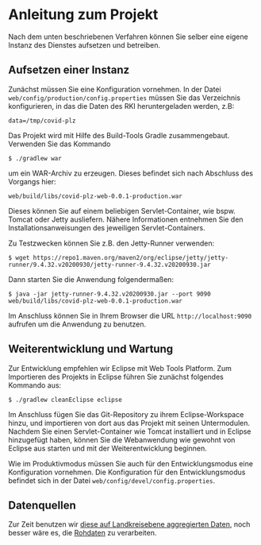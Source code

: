 # Anleitung zum Projekt

Nach dem unten beschriebenen Verfahren können Sie selber eine
eigene Instanz des Dienstes aufsetzen und betreiben.

## Aufsetzen einer Instanz

Zunächst müssen Sie eine Konfiguration vornehmen. In der Datei
`web/config/production/config.properties`
müssen Sie das Verzeichnis konfigurieren, in das die Daten des RKI
heruntergeladen werden, z.B:

    data=/tmp/covid-plz

Das Projekt wird mit Hilfe des Build-Tools Gradle zusammengebaut. Verwenden Sie
das Kommando

    $ ./gradlew war

um ein WAR-Archiv zu erzeugen. Dieses befindet sich nach Abschluss des Vorgangs
hier:

    web/build/libs/covid-plz-web-0.0.1-production.war

Dieses können Sie auf einem beliebigen Servlet-Container, wie bspw. Tomcat oder
Jetty ausliefern. Nähere Informationen entnehmen Sie den
Installationsanweisungen des jeweiligen Servlet-Containers.

Zu Testzwecken können Sie z.B. den Jetty-Runner verwenden:

    $ wget https://repo1.maven.org/maven2/org/eclipse/jetty/jetty-runner/9.4.32.v20200930/jetty-runner-9.4.32.v20200930.jar

Dann starten Sie die Anwendung folgendermaßen:

    $ java -jar jetty-runner-9.4.32.v20200930.jar --port 9090 web/build/libs/covid-plz-web-0.0.1-production.war

Im Anschluss können Sie in Ihrem Browser die URL `http://localhost:9090`
aufrufen um die Anwendung zu benutzen.

## Weiterentwicklung und Wartung

Zur Entwicklung empfehlen wir Eclipse mit Web Tools Platform. Zum Importieren
des Projekts in Eclipse führen Sie zunächst folgendes Kommando aus:

    $ ./gradlew cleanEclipse eclipse

Im Anschluss fügen Sie das Git-Repository zu ihrem Eclipse-Workspace hinzu,
und importieren von dort aus das Projekt mit seinen Untermodulen. Nachdem
Sie einen Servlet-Container wie Tomcat installiert und in Eclipse hinzugefügt haben,
können Sie die Webanwendung wie gewohnt von Eclipse aus starten und mit der
Weiterentwicklung beginnen.

Wie im Produktivmodus müssen Sie auch für den Entwicklungsmodus eine
Konfiguration vornehmen. Die Konfiguration für den Entwicklungsmodus befindet
sich in der Datei `web/config/devel/config.properties`.

## Datenquellen

Zur Zeit benutzen wir [diese auf Landkreisebene aggregierten
Daten](https://npgeo-corona-npgeo-de.hub.arcgis.com/datasets/917fc37a709542548cc3be077a786c17_0),
noch besser wäre es, die
[Rohdaten](https://npgeo-corona-npgeo-de.hub.arcgis.com/datasets/dd4580c810204019a7b8eb3e0b329dd6_0)
zu verarbeiten.

